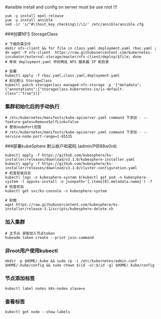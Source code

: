 #ansible install and config on server
must be use root !!!
```shell
yum -y install epel-release
yum -y install ansible
sed -ir 's/^#\(host_key_checking\)/\1/' /etc/ansible/ansible.cfg
```

###创建NFS StorageClass
```shell
# 下载所需文件
mkdir nfs-client && for file in class.yaml deployment.yaml rbac.yaml ; do wget -P nfs-client  https://raw.githubusercontent.com/kubernetes-incubator/external-storage/master/nfs-client/deploy/$file; done
# 修改 deployment.yaml 中的两处 NFS 服务器 IP 和目录

# 部署
kubectl apply -f rbac.yaml,class.yaml,deployment.yaml
# 标记默认 StorageClass
kubectl patch storageclass managed-nfs-storage -p '{"metadata": {"annotations":{"storageclass.kubernetes.io/is-default-class":"true"}}}'
```

### 集群初始化后的手动执行
```shell
# /etc/kubernetes/manifests/kube-apiserver.yaml command 下添加 - --feature-gates=RemoveSelfLink=false
# 更改nodePort范围
# /etc/kubernetes/manifests/kube-apiserver.yaml command 下添加 - --service-node-port-range=1-65535
```

###部署kubeSphere 默认帐户和密码 (admin/P@88w0rd)
```shell
kubectl apply -f https://github.com/kubesphere/ks-installer/releases/download/v3.1.0/kubesphere-installer.yaml
kubectl apply -f https://github.com/kubesphere/ks-installer/releases/download/v3.1.0/cluster-configuration.yaml
# 检查安装日志
kubectl logs -n kubesphere-system $(kubectl get pod -n kubesphere-system -l app=ks-install -o jsonpath='{.items[0].metadata.name}') -f
# 检查状态
kubectl get svc/ks-console -n kubesphere-system

# 卸载
wget https://raw.githubusercontent.com/kubesphere/ks-installer/release-3.1/scripts/kubesphere-delete.sh
```

### 加入集群
```shell
# 主节点 获取加入节点token
kubeadm token create --print-join-command
```
### 非root用户使用kubectl
```shell
mkdir -p $HOME/.kube && sudo cp -i /etc/kubernetes/admin.conf $HOME/.kube/config && sudo chown $(id -u):$(id -g) $HOME/.kube/config
```

### 节点添加标签
```shell
kubectl label nodes k8s-nodex slave=x
```
### 查看标签
```shell
kubectl get node --show-labels
```